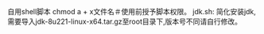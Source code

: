 自用shell脚本 
chmod a + x文件名＃使用前授予脚本权限。
jdk.sh: 简化安装jdk,需要导入jdk-8u221-linux-x64.tar.gz至root目录下,版本号不同请自行修改。
